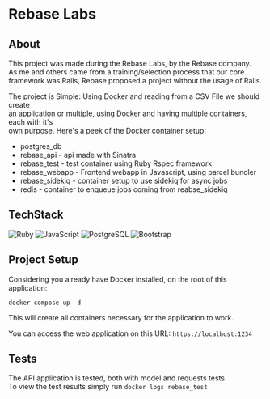 # Rebase Labs

## About
This project was made during the Rebase Labs, by the Rebase company. <br>
As me and others came from a training/selection process that our core <br>
framework was Rails, Rebase proposed a project without the usage of Rails. <br>

The project is Simple: Using Docker and reading from a CSV File we should create <br>
an application or multiple, using Docker and having multiple containers, each with it's <br>
own purpose. Here's a peek of the Docker container setup: <br>

- postgres_db
- rebase_api - api made with Sinatra
- rebase_test - test container using Ruby Rspec framework
- rebase_webapp - Frontend webapp in Javascript, using parcel bundler
- rebase_sidekiq - container setup to use sidekiq for async jobs
- redis - container to enqueue jobs coming from reabse_sidekiq


## TechStack
![Ruby](https://img.shields.io/badge/Ruby-CC342D?style=for-the-badge&logo=ruby&logoColor=white)
![JavaScript](https://img.shields.io/badge/JavaScript-F7DF1E?style=for-the-badge&logo=javascript&logoColor=black)
![PostgreSQL](https://img.shields.io/badge/PostgreSQL-000?style=for-the-badge&logo=postgresql)
![Bootstrap](https://img.shields.io/badge/-boostrap-0D1117?style=for-the-badge&logo=bootstrap&labelColor=0D1117)

## Project Setup
Considering you already have Docker installed, on the root of this application: <br>

```docker-compose up -d```

This will create all containers necessary for the application to work. <br>

You can access the web application on this URL: ```https://localhost:1234```

## Tests
The API application is tested, both with model and requests tests. <br>
To view the test results simply run ```docker logs rebase_test```

